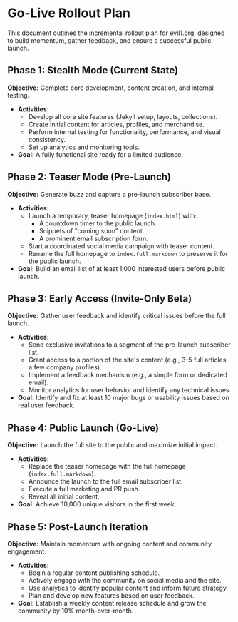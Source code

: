# Go-Live Rollout Plan

This document outlines the incremental rollout plan for evil1.org, designed to build momentum, gather feedback, and ensure a successful public launch.

## Phase 1: Stealth Mode (Current State)

**Objective:** Complete core development, content creation, and internal testing.

- **Activities:**
  - Develop all core site features (Jekyll setup, layouts, collections).
  - Create initial content for articles, profiles, and merchandise.
  - Perform internal testing for functionality, performance, and visual consistency.
  - Set up analytics and monitoring tools.
- **Goal:** A fully functional site ready for a limited audience.

## Phase 2: Teaser Mode (Pre-Launch)

**Objective:** Generate buzz and capture a pre-launch subscriber base.

- **Activities:**
  - Launch a temporary, teaser homepage (`index.html`) with:
    - A countdown timer to the public launch.
    - Snippets of "coming soon" content.
    - A prominent email subscription form.
  - Start a coordinated social media campaign with teaser content.
  - Rename the full homepage to `index.full.markdown` to preserve it for the public launch.
- **Goal:** Build an email list of at least 1,000 interested users before public launch.

## Phase 3: Early Access (Invite-Only Beta)

**Objective:** Gather user feedback and identify critical issues before the full launch.

- **Activities:**
  - Send exclusive invitations to a segment of the pre-launch subscriber list.
  - Grant access to a portion of the site's content (e.g., 3-5 full articles, a few company profiles).
  - Implement a feedback mechanism (e.g., a simple form or dedicated email).
  - Monitor analytics for user behavior and identify any technical issues.
- **Goal:** Identify and fix at least 10 major bugs or usability issues based on real user feedback.

## Phase 4: Public Launch (Go-Live)

**Objective:** Launch the full site to the public and maximize initial impact.

- **Activities:**
  - Replace the teaser homepage with the full homepage (`index.full.markdown`).
  - Announce the launch to the full email subscriber list.
  - Execute a full marketing and PR push.
  - Reveal all initial content.
- **Goal:** Achieve 10,000 unique visitors in the first week.

## Phase 5: Post-Launch Iteration

**Objective:** Maintain momentum with ongoing content and community engagement.

- **Activities:**
  - Begin a regular content publishing schedule.
  - Actively engage with the community on social media and the site.
  - Use analytics to identify popular content and inform future strategy.
  - Plan and develop new features based on user feedback.
- **Goal:** Establish a weekly content release schedule and grow the community by 10% month-over-month.
